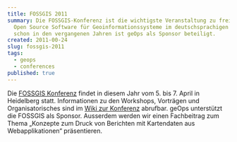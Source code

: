 ```yaml
---
title: FOSSGIS 2011
summary: Die FOSSGIS-Konferenz ist die wichtigste Veranstaltung zu freier und
  Open Source Software für Geoinformationssysteme im deutschsprachigen Raum. Wie
  schon in den vergangenen Jahren ist geOps als Sponsor beteiligt.
created: 2011-00-24
slug: fossgis-2011
tags:
  - geops
  - conferences
published: true
---
```


Die [FOSSGIS Konferenz](http://www.fossgis.de/konferenz/2011/) findet in diesem Jahr vom 5. bis 7. April in Heidelberg statt. Informationen zu den Workshops, Vorträgen und Organisatorisches sind im [Wiki zur Konferenz](http://www.fossgis.de/konferenz/wiki/Main_Page) abrufbar. geOps unterstützt die FOSSGIS als Sponsor. Ausserdem werden wir einen Fachbeitrag zum Thema „Konzepte zum Druck von Berichten mit Kartendaten aus Webapplikationen“ präsentieren.
